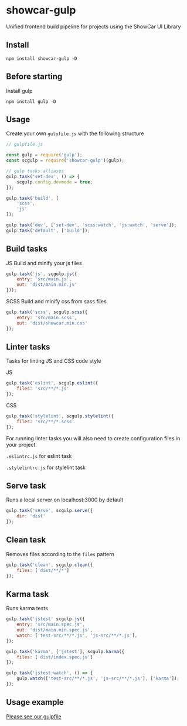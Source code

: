 # showcar-gulp

Unified frontend build pipeline for projects using the ShowCar UI Library

## Install
```
npm install showcar-gulp -D
```

## Before starting

Install gulp

```
npm install gulp -D
```

## Usage

Create your own `gulpfile.js` with the following structure

```js
// gulpfile.js

const gulp = require('gulp');
const scgulp = require('showcar-gulp')(gulp);

// gulp tasks alliases
gulp.task('set-dev', () => {
    scgulp.config.devmode = true;
});

gulp.task('build', [
    'scss',
    'js'
]);

gulp.task('dev', ['set-dev', 'scss:watch', 'js:watch', 'serve']);
gulp.task('default', ['build']);
```

## Build tasks

JS
Build and minify your js files

```js
gulp.task('js', scgulp.js({
    entry: 'src/main.js',
    out: 'dist/main.min.js'
}));
```

SCSS
Build and minify css from sass files

```js
gulp.task('scss', scgulp.scss({
    entry: 'src/main.scss',
    out: 'dist/showcar.min.css'
});
```

## Linter tasks

Tasks for linting JS and CSS code style

JS
```js
gulp.task('eslint', scgulp.eslint({
    files: 'src/**/*.js'
});
```
CSS
```js
gulp.task('stylelint', scgulp.stylelint({
    files: 'src/**/*.scss'
});
```

For running linter tasks you will also need to create configuration files in your project.

`.eslintrc.js` for eslint task

`.stylelintrc.js` for stylelint task


## Serve task
Runs a local server on localhost:3000 by default

```js
gulp.task('serve', scgulp.serve({
    dir: 'dist'
});
```


## Clean task
Removes files according to the `files` pattern

```js
gulp.task('clean', scgulp.clean({
    files: ['dist/**/*']
});
```


## Karma task

Runs karma tests

```js
gulp.task('jstest' scgulp.js({
    entry: 'src/main.spec.js',
    out: 'dist/main.min.spec.js',
    watch: ['test-src/**/*.js', 'js-src/**/*.js'],
});

gulp.task('karma', ['jstest'], scgulp.karma({
    files: ['dist/index.spec.js']
});

gulp.task('jstest:watch', () => {
    gulp.watch(['test-src/**/*.js', 'js-src/**/*.js'], ['karma']);
});
```

<!--### Cross-browser testing on saucelabs

Please note, running tests on saucelabs requires `SAUCE_USERNAME` and `SAUCE_ACCESS_KEY` env variables to be set correctly.

```js
karma: {
    dependencies: ['jstest'],
    files: ['dist/index.spec.js'],
    sauceLabs: {
        startConnect: true
        // all available options are here: https://github.com/karma-runner/karma-sauce-launcher
    }
}
```-->

## Usage example

[Please see our gulpfile](./gulpfile.js)
